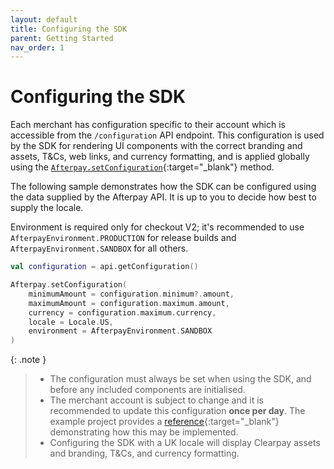 ```yaml
---
layout: default
title: Configuring the SDK
parent: Getting Started
nav_order: 1
---
```


# Configuring the SDK

Each merchant has configuration specific to their account which is accessible from the `/configuration` API endpoint. This configuration is used by the SDK for rendering UI components with the correct branding and assets, T&Cs, web links, and currency formatting, and is applied globally using the [`Afterpay.setConfiguration`][docs-configuration]{:target="_blank"} method.

The following sample demonstrates how the SDK can be configured using the data supplied by the Afterpay API. It is up to you to decide how best to supply the locale.

Environment is required only for checkout V2; it's recommended to use `AfterpayEnvironment.PRODUCTION` for release builds and `AfterpayEnvironment.SANDBOX` for all others.

```kotlin
val configuration = api.getConfiguration()

Afterpay.setConfiguration(
    minimumAmount = configuration.minimum?.amount,
    maximumAmount = configuration.maximum.amount,
    currency = configuration.maximum.currency,
    locale = Locale.US,
    environment = AfterpayEnvironment.SANDBOX
)
```

{: .note }
> - The configuration must always be set when using the SDK, and before any included components are initialised.
> - The merchant account is subject to change and it is recommended to update this configuration **once per day**. The example project provides a [reference][example-configuration]{:target="_blank"} demonstrating how this may be implemented.
> - Configuring the SDK with a UK locale will display Clearpay assets and branding, T&Cs, and currency formatting.


[example-configuration]: https://github.com/afterpay/sdk-android/blob/master/example/src/main/kotlin/com/example/afterpay/MainActivity.kt#L108-L114
[docs-configuration]: https://github.com/afterpay/sdk-android/blob/master/afterpay/src/main/kotlin/com/afterpay/android/Afterpay.kt#L65
